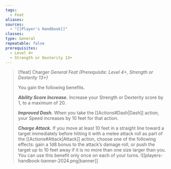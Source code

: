 ```yaml
---
tags:
  - Feat
aliases: 
sources:
  - "[[Player's Handbook]]"
classes: 
type: General
repeatable: false
prerequisites:
  - Level 4+
  - Strength or Dexterity 13+
---
```

>[!feat] Charger
>_General Feat (Prerequisite: Level 4+, Strength or Dexterity 13+)_
>
>You gain the following benefits.
>
>**_Ability Score Increase._** Increase your Strength or Dexterity score by 1, to a maximum of 20.
>
>**_Improved Dash._** When you take the [[Actions#Dash\|Dash]] action, your Speed increases by 10 feet for that action.
>
>**_Charge Attack._** If you move at least 10 feet in a straight line toward a target immediately before hitting it with a melee attack roll as part of the [[Actions#Attack\|Attack]] action, choose one of the following effects: gain a 1d8 bonus to the attack’s damage roll, or push the target up to 10 feet away if it is no more than one size larger than you. You can use this benefit only once on each of your turns.
![[players-handbook-banner-2024.png|banner]]